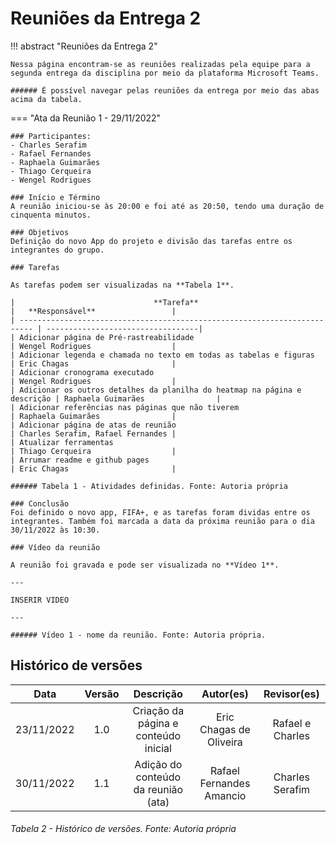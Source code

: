 # Reuniões da Entrega 2

!!! abstract "Reuniões da Entrega 2"
    
    Nessa página encontram-se as reuniões realizadas pela equipe para a segunda entrega da disciplina por meio da plataforma Microsoft Teams.

    ###### É possível navegar pelas reuniões da entrega por meio das abas acima da tabela.



=== "Ata da Reunião 1 - 29/11/2022"
          
    ### Participantes:
    - Charles Serafim
    - Rafael Fernandes
    - Raphaela Guimarães
    - Thiago Cerqueira
    - Wengel Rodrigues
    
    ### Início e Término
    A reunião iniciou-se às 20:00 e foi até as 20:50, tendo uma duração de cinquenta minutos.

    ### Objetivos
    Definição do novo App do projeto e divisão das tarefas entre os integrantes do grupo.

    ### Tarefas

    As tarefas podem ser visualizadas na **Tabela 1**.

    |                               **Tarefa**                                  |   **Responsável**                 |
    | ------------------------------------------------------------------------- | ----------------------------------|
    | Adicionar página de Pré-rastreabilidade                                   | Wengel Rodrigues                  |
    | Adicionar legenda e chamada no texto em todas as tabelas e figuras        | Eric Chagas                       |
    | Adicionar cronograma executado                                            | Wengel Rodrigues                  |
    | Adicionar os outros detalhes da planilha do heatmap na página e descrição | Raphaela Guimarães                |
    | Adicionar referências nas páginas que não tiverem                         | Raphaela Guimarães                |
    | Adicionar página de atas de reunião                                       | Charles Serafim, Rafael Fernandes |
    | Atualizar ferramentas                                                     | Thiago Cerqueira                  |
    | Arrumar readme e github pages                                             | Eric Chagas                       |

    ###### Tabela 1 - Atividades definidas. Fonte: Autoria própria 
    
    ### Conclusão
    Foi definido o novo app, FIFA+, e as tarefas foram dividas entre os integrantes. Também foi marcada a data da próxima reunião para o dia 30/11/2022 às 10:30.

    ### Vídeo da reunião

    A reunião foi gravada e pode ser visualizada no **Vídeo 1**.
    
    ---

    INSERIR VIDEO
    
    ---

    ###### Vídeo 1 - nome da reunião. Fonte: Autoria própria.



## Histórico de versões

|    Data    | Versão |              Descrição               |        Autor(es)        |   Revisor(es)    |
| :--------: | :----: | :----------------------------------: | :---------------------: | :--------------: |
| 23/11/2022 |  1.0   | Criação da página e conteúdo inicial | Eric Chagas de Oliveira | Rafael e Charles |
| 30/11/2022 |  1.1   | Adição do conteúdo da reunião (ata)  | Rafael Fernandes Amancio| Charles Serafim  |

###### Tabela 2 - Histórico de versões. Fonte: Autoria própria